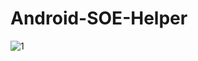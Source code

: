 # Android-SOE-Helper
![1](https://user-images.githubusercontent.com/102645554/167231581-8603f8c7-8c01-4901-bc94-f25e33016238.jpg)
